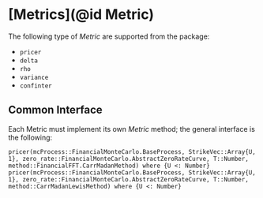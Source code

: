# [Metrics](@id Metric)

The following type of *Metric* are supported from the package:

* `pricer`
* `delta`
* `rho`
* `variance`
* `confinter`

## Common Interface

Each Metric must implement its own *Metric* method; the general interface is the following:
```@docs
pricer(mcProcess::FinancialMonteCarlo.BaseProcess, StrikeVec::Array{U, 1}, zero_rate::FinancialMonteCarlo.AbstractZeroRateCurve, T::Number, method::FinancialFFT.CarrMadanMethod) where {U <: Number}
pricer(mcProcess::FinancialMonteCarlo.BaseProcess, StrikeVec::Array{U, 1}, zero_rate::FinancialMonteCarlo.AbstractZeroRateCurve, T::Number, method::CarrMadanLewisMethod) where {U <: Number}
```